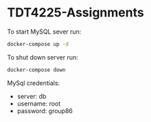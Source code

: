 # TDT4225-Assignments

To start MySQL sever run:

``` bash
docker-compose up -d
```

To shut down server run:

``` bash
docker-compose down
```

MySql credentials:

- server: db
- username: root
- password: group86
